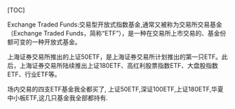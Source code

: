 [TOC]

Exchange Traded Funds:交易型开放式指数基金,通常又被称为交易所交易基金（Exchange Traded Funds，简称“ETF”），是一种在交易所上市交易的、基金份额可变的一种开放式基金。

上海证券交易所推出的上证50ETF，是上海证券交易所计划推出的第一只ETF。此后，上海证券交易所陆续推出上证180ETF、高红利股票指数ETF、大盘股指数ETF、行业ETF等。

场内交易的四支ETF基金我全都买了,
上证50ETF,深证100ETF,上证180ETF,华夏中小板ETF,这几只基金我全部都持有.


